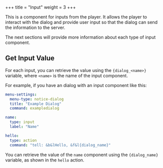 +++
title = "Input"
weight = 3
+++

This is a component for inputs from the player. It allows the player to interact with the dialog and provide user input so that the dialog can send the information to the server.

The next sections will provide more information about each type of input component.

## Get Input Value

For each input, you can retrieve the value using the `{dialog_<name>}` variable, where `<name>` is the name of the input component.

For example, if you have an dialog with an input component like this:

```yaml
menu-settings:
  menu-type: notice-dialog
  title: "Example Dialog"
  command: exampledialog

name:
  type: input
  label: "Name"

hello:
  type: action
  command: "tell: &b&lHello, &f&l{dialog_name}"
```

You can retrieve the value of the `name` component using the `{dialog_name}` variable, as shown in the `hello` action.
